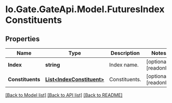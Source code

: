 
# Io.Gate.GateApi.Model.FuturesIndexConstituents

## Properties

Name | Type | Description | Notes
------------ | ------------- | ------------- | -------------
**Index** | **string** | Index name. | [optional] [readonly] 
**Constituents** | [**List&lt;IndexConstituent&gt;**](IndexConstituent.md) | Constituents. | [optional] [readonly] 

[[Back to Model list]](../README.md#documentation-for-models)
[[Back to API list]](../README.md#documentation-for-api-endpoints)
[[Back to README]](../README.md)
